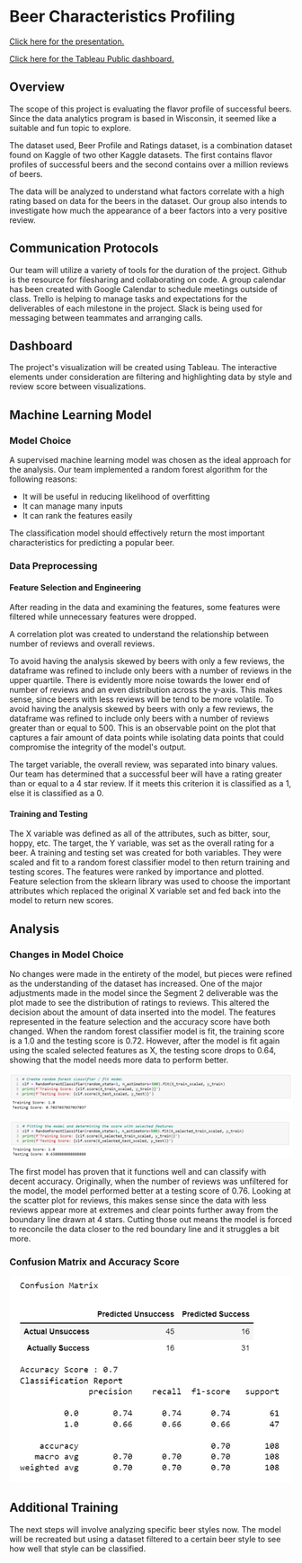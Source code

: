 # Beer Characteristics Profiling 

[Click here for the presentation.](https://docs.google.com/presentation/d/1Rn_7RCTm9UO72irvWF4ho0fOMzaHRWQAoMQVw0SUD4k/edit#slide=id.p)

[Click here for the Tableau Public dashboard.](https://public.tableau.com/views/BeerStyleAnalysis/Dashboard2?:language=en-US&:display_count=n&:origin=viz_share_link)

## Overview

The scope of this project is evaluating the flavor profile of successful beers. Since the data analytics program is based in Wisconsin, it seemed like a suitable and fun topic to explore.

The dataset used, Beer Profile and Ratings dataset, is a combination dataset found on Kaggle of two other Kaggle datasets. The first contains flavor profiles of successful beers and the second contains over a million reviews of beers.

The data will be analyzed to understand what factors correlate with a high rating based on data for the beers in the dataset. Our group also intends to investigate how much the appearance of a beer factors into a very positive review. 

## Communication Protocols

Our team will utilize a variety of tools for the duration of the project. Github is the resource for filesharing and collaborating on code. A group calendar has been created with Google Calendar to schedule meetings outside of class. Trello is helping to manage tasks and expectations for the deliverables of each milestone in the project. Slack is being used for messaging between teammates and arranging calls. 

## Dashboard

The project's visualization will be created using Tableau. The interactive elements under consideration are filtering and highlighting data by style and review score between visualizations.

## Machine Learning Model

### Model Choice 

A supervised machine learning model was chosen as the ideal approach for the analysis. Our team implemented a random forest algorithm for the following reasons:
* It will be useful in reducing likelihood of overfitting
* It can manage many inputs
* It can rank the features easily

The classification model should effectively return the most important characteristics for predicting a popular beer.

### Data Preprocessing

#### Feature Selection and Engineering 

After reading in the data and examining the features, some features were filtered while unnecessary features were dropped. 

A correlation plot was created to understand the relationship between number of reviews and overall reviews.

To avoid having the analysis skewed by beers with only a few reviews, the dataframe was refined to include only beers with a number of reviews in the upper quartile. There is evidently more noise towards the lower end of number of reviews and an even distribution across the y-axis. This makes sense, since beers with less reviews will be tend to be more volatile. To avoid having the analysis skewed by beers with only a few reviews, the dataframe was refined to include only beers with a number of reviews greater than or equal to 500. This is an observable point on the plot that captures a fair amount of data points while isolating data points that could compromise the integrity of the model's output. 

The target variable, the overall review, was separated into binary values. Our team has determined that a successful beer will have a rating greater than or equal to a 4 star review. If it meets this criterion it is classified as a 1, else it is classified as a 0. 

#### Training and Testing 

The X variable was defined as all of the attributes, such as bitter, sour, hoppy, etc. The target, the Y variable, was set as the overall rating for a beer. A training and testing set was created for both variables. They were scaled and fit to a random forest classifier model to then return training and testing scores. The features were ranked by importance and plotted. Feature selection from the sklearn library was used to choose the important attributes which replaced the original X variable set and fed back into the model to return new scores.  

## Analysis 

### Changes in Model Choice

No changes were made in the entirety of the model, but pieces were refined as the understanding of the dataset has increased. One of the major adjustments made in the model since the Segment 2 deliverable was the plot made to see the distribution of ratings to reviews. This altered the decision about the amount of data inserted into the model. The features represented in the feature selection and the accuracy score have both changed. When the random forest classifier model is fit, the training score is a 1.0 and the testing score is 0.72. However, after the model is fit again using the scaled selected features as X, the testing score drops to 0.64, showing that the model needs more data to perform better. 

![rfcl](Resources/rfcl.png)

![featureselection](Resources/featureselection.png)


The first model has proven that it functions well and can classify with decent accuracy. Originally, when the number of reviews was unfiltered for the model, the model performed better at a testing score of 0.76. Looking at the scatter plot for reviews, this makes sense since the data with less reviews appear more at extremes and clear points further away from the boundary line drawn at 4 stars. Cutting those out means the model is forced to reconcile the data closer to the red boundary line and it struggles a bit more. 

### Confusion Matrix and Accuracy Score


![confusionmatrix](Resources/confusionmatrix.png)


## Additional Training

The next steps will involve analyzing specific beer styles now. The model will be recreated but using a dataset filtered to a certain beer style to see how well that style can be classified. 
